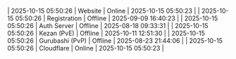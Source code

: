 | 2025-10-15 05:50:26 | Website | Online | 2025-10-15 05:50:23 |
| 2025-10-15 05:50:26 | Registration | Offline | 2025-09-09 16:40:23 |
| 2025-10-15 05:50:26 | Auth Server | Offline | 2025-08-18 09:33:31 |
| 2025-10-15 05:50:26 | Kezan (PvE) | Offline | 2025-10-11 12:51:30 |
| 2025-10-15 05:50:26 | Gurubashi (PvP) | Offline | 2025-08-23 21:44:06 |
| 2025-10-15 05:50:26 | Cloudflare | Online | 2025-10-15 05:50:23 |
